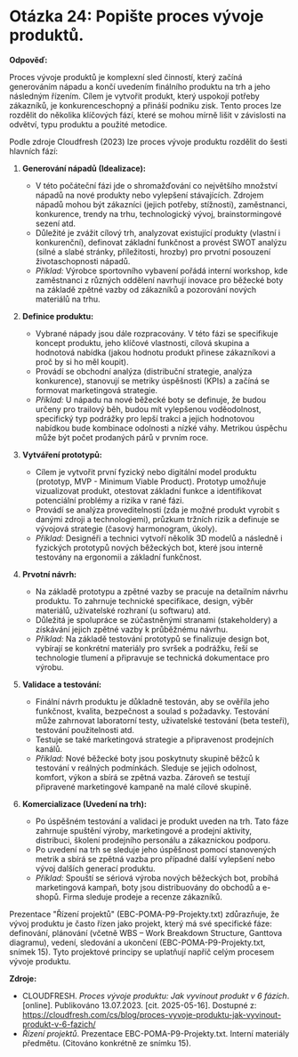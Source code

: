 # Otázka 24: Popište proces vývoje produktů.

**Odpověď:**

Proces vývoje produktů je komplexní sled činností, který začíná generováním nápadu a končí uvedením finálního produktu na trh a jeho následným řízením. Cílem je vytvořit produkt, který uspokojí potřeby zákazníků, je konkurenceschopný a přináší podniku zisk. Tento proces lze rozdělit do několika klíčových fází, které se mohou mírně lišit v závislosti na odvětví, typu produktu a použité metodice.

Podle zdroje Cloudfresh (2023) lze proces vývoje produktu rozdělit do šesti hlavních fází:

1.  **Generování nápadů (Idealizace):**
    *   V této počáteční fázi jde o shromažďování co největšího množství nápadů na nové produkty nebo vylepšení stávajících. Zdrojem nápadů mohou být zákazníci (jejich potřeby, stížnosti), zaměstnanci, konkurence, trendy na trhu, technologický vývoj, brainstormingové sezení atd.
    *   Důležité je zvážit cílový trh, analyzovat existující produkty (vlastní i konkurenční), definovat základní funkčnost a provést SWOT analýzu (silné a slabé stránky, příležitosti, hrozby) pro prvotní posouzení životaschopnosti nápadů.
    *   *Příklad:* Výrobce sportovního vybavení pořádá interní workshop, kde zaměstnanci z různých oddělení navrhují inovace pro běžecké boty na základě zpětné vazby od zákazníků a pozorování nových materiálů na trhu.

2.  **Definice produktu:**
    *   Vybrané nápady jsou dále rozpracovány. V této fázi se specifikuje koncept produktu, jeho klíčové vlastnosti, cílová skupina a hodnotová nabídka (jakou hodnotu produkt přinese zákazníkovi a proč by si ho měl koupit).
    *   Provádí se obchodní analýza (distribuční strategie, analýza konkurence), stanovují se metriky úspěšnosti (KPIs) a začíná se formovat marketingová strategie.
    *   *Příklad:* U nápadu na nové běžecké boty se definuje, že budou určeny pro trailový běh, budou mít vylepšenou voděodolnost, specifický typ podrážky pro lepší trakci a jejich hodnotovou nabídkou bude kombinace odolnosti a nízké váhy. Metrikou úspěchu může být počet prodaných párů v prvním roce.

3.  **Vytváření prototypů:**
    *   Cílem je vytvořit první fyzický nebo digitální model produktu (prototyp, MVP - Minimum Viable Product). Prototyp umožňuje vizualizovat produkt, otestovat základní funkce a identifikovat potenciální problémy a rizika v rané fázi.
    *   Provádí se analýza proveditelnosti (zda je možné produkt vyrobit s danými zdroji a technologiemi), průzkum tržních rizik a definuje se vývojová strategie (časový harmonogram, úkoly).
    *   *Příklad:* Designéři a technici vytvoří několik 3D modelů a následně i fyzických prototypů nových běžeckých bot, které jsou interně testovány na ergonomii a základní funkčnost.

4.  **Prvotní návrh:**
    *   Na základě prototypu a zpětné vazby se pracuje na detailním návrhu produktu. To zahrnuje technické specifikace, design, výběr materiálů, uživatelské rozhraní (u softwaru) atd.
    *   Důležitá je spolupráce se zúčastněnými stranami (stakeholdery) a získávání jejich zpětné vazby k průběžnému návrhu.
    *   *Příklad:* Na základě testování prototypů se finalizuje design bot, vybírají se konkrétní materiály pro svršek a podrážku, řeší se technologie tlumení a připravuje se technická dokumentace pro výrobu.

5.  **Validace a testování:**
    *   Finální návrh produktu je důkladně testován, aby se ověřila jeho funkčnost, kvalita, bezpečnost a soulad s požadavky. Testování může zahrnovat laboratorní testy, uživatelské testování (beta testeři), testování použitelnosti atd.
    *   Testuje se také marketingová strategie a připravenost prodejních kanálů.
    *   *Příklad:* Nové běžecké boty jsou poskytnuty skupině běžců k testování v reálných podmínkách. Sleduje se jejich odolnost, komfort, výkon a sbírá se zpětná vazba. Zároveň se testují připravené marketingové kampaně na malé cílové skupině.

6.  **Komercializace (Uvedení na trh):**
    *   Po úspěšném testování a validaci je produkt uveden na trh. Tato fáze zahrnuje spuštění výroby, marketingové a prodejní aktivity, distribuci, školení prodejního personálu a zákaznickou podporu.
    *   Po uvedení na trh se sleduje jeho úspěšnost pomocí stanovených metrik a sbírá se zpětná vazba pro případné další vylepšení nebo vývoj dalších generací produktu.
    *   *Příklad:* Spouští se sériová výroba nových běžeckých bot, probíhá marketingová kampaň, boty jsou distribuovány do obchodů a e-shopů. Firma sleduje prodeje a recenze zákazníků.

Prezentace "Řízení projektů" (EBC-POMA-P9-Projekty.txt) zdůrazňuje, že vývoj produktu je často řízen jako projekt, který má své specifické fáze: definování, plánování (včetně WBS – Work Breakdown Structure, Ganttova diagramu), vedení, sledování a ukončení (EBC-POMA-P9-Projekty.txt, snímek 15). Tyto projektové principy se uplatňují napříč celým procesem vývoje produktu.

**Zdroje:**

*   CLOUDFRESH. *Proces vývoje produktu: Jak vyvinout produkt v 6 fázích*. [online]. Publikováno 13.07.2023. [cit. 2025-05-16]. Dostupné z: https://cloudfresh.com/cs/blog/proces-vyvoje-produktu-jak-vyvinout-produkt-v-6-fazich/
*   *Řízení projektů*. Prezentace EBC-POMA-P9-Projekty.txt. Interní materiály předmětu. (Citováno konkrétně ze snímku 15).

